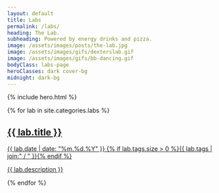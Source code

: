 ```yaml
---
layout: default
title: Labs
permalink: /labs/
heading: The Lab.
subheading: Powered by energy drinks and pizza.
image: /assets/images/posts/the-lab.jpg
image: /assets/images/gifs/dexterslab.gif
image: /assets/images/gifs/bb-dancing.gif
bodyClass: labs-page
heroClasses: dark cover-bg
midnight: dark-bg
---
```


{% include hero.html %}

<div class="post-list">
	{% for lab in site.categories.labs %}
	<article class="post dark {% if lab.tags.size > 0 %}{{ lab.tags | join:" " }}{% endif %}">
		<a href="{{ lab.url | prepend: site.baseurl }}">
			<div class="post-bg" style="background-image: url({{ lab.image }});"></div>
			<div class="container">
				<h2>{{ lab.title }}</h2>
				<div class="post-meta">
					<!-- 1.30.2015 -->
					<span class="date">{{ lab.date | date: "%m.%d.%Y" }}</span>
					{% if lab.tags.size > 0 %}<span class="tags">{{ lab.tags | join:" / " }}</span>{% endif %}
				</div>
				<p>{{ lab.description }}</p>
			</div>
		</a>
	</article>
	{% endfor %}

</div>
